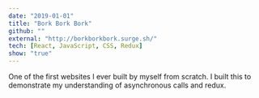 ```yaml
---
date: "2019-01-01"
title: "Bork Bork Bork"
github: ""
external: "http://borkborkbork.surge.sh/"
tech: [React, JavaScript, CSS, Redux]
show: "true"
---
```


One of the first websites I ever built by myself from scratch.  I built this to demonstrate my understanding of asynchronous calls and redux.
